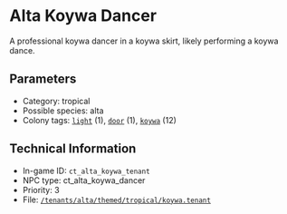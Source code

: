 # Alta Koywa Dancer

A professional koywa dancer in a koywa skirt, likely performing a koywa dance.

## Parameters

- Category: tropical
- Possible species: alta
- Colony tags: [`light`](https://ceterai.github.io/MyEnternia/Wiki/Tags/Light) (1), [`door`](https://ceterai.github.io/MyEnternia/Wiki/Tags/Door) (1), [`koywa`](https://ceterai.github.io/MyEnternia/Wiki/Tags/Koywa) (12)

## Technical Information

- In-game ID: `ct_alta_koywa_tenant`
- NPC type: ct_alta_koywa_dancer
- Priority: 3
- File: [`/tenants/alta/themed/tropical/koywa.tenant`](https://github.com/Ceterai/Enternia/blob/main/tenants/alta/themed/tropical/koywa.tenant)
